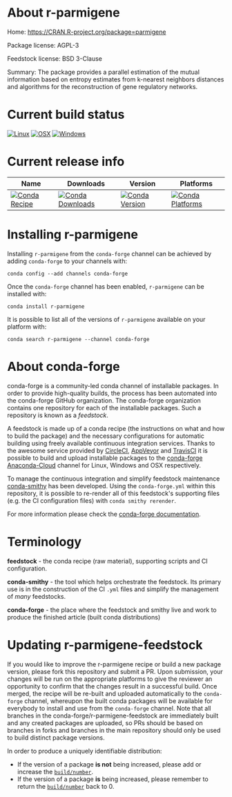About r-parmigene
=================

Home: https://CRAN.R-project.org/package=parmigene

Package license: AGPL-3

Feedstock license: BSD 3-Clause

Summary: The package provides a parallel estimation of the mutual information based on entropy estimates from k-nearest neighbors distances and algorithms for the reconstruction of gene regulatory networks.



Current build status
====================

[![Linux](https://img.shields.io/circleci/project/github/conda-forge/r-parmigene-feedstock/master.svg?label=Linux)](https://circleci.com/gh/conda-forge/r-parmigene-feedstock)
[![OSX](https://img.shields.io/travis/conda-forge/r-parmigene-feedstock/master.svg?label=macOS)](https://travis-ci.org/conda-forge/r-parmigene-feedstock)
[![Windows](https://img.shields.io/appveyor/ci/conda-forge/r-parmigene-feedstock/master.svg?label=Windows)](https://ci.appveyor.com/project/conda-forge/r-parmigene-feedstock/branch/master)

Current release info
====================

| Name | Downloads | Version | Platforms |
| --- | --- | --- | --- |
| [![Conda Recipe](https://img.shields.io/badge/recipe-r--parmigene-green.svg)](https://anaconda.org/conda-forge/r-parmigene) | [![Conda Downloads](https://img.shields.io/conda/dn/conda-forge/r-parmigene.svg)](https://anaconda.org/conda-forge/r-parmigene) | [![Conda Version](https://img.shields.io/conda/vn/conda-forge/r-parmigene.svg)](https://anaconda.org/conda-forge/r-parmigene) | [![Conda Platforms](https://img.shields.io/conda/pn/conda-forge/r-parmigene.svg)](https://anaconda.org/conda-forge/r-parmigene) |

Installing r-parmigene
======================

Installing `r-parmigene` from the `conda-forge` channel can be achieved by adding `conda-forge` to your channels with:

```
conda config --add channels conda-forge
```

Once the `conda-forge` channel has been enabled, `r-parmigene` can be installed with:

```
conda install r-parmigene
```

It is possible to list all of the versions of `r-parmigene` available on your platform with:

```
conda search r-parmigene --channel conda-forge
```


About conda-forge
=================

conda-forge is a community-led conda channel of installable packages.
In order to provide high-quality builds, the process has been automated into the
conda-forge GitHub organization. The conda-forge organization contains one repository
for each of the installable packages. Such a repository is known as a *feedstock*.

A feedstock is made up of a conda recipe (the instructions on what and how to build
the package) and the necessary configurations for automatic building using freely
available continuous integration services. Thanks to the awesome service provided by
[CircleCI](https://circleci.com/), [AppVeyor](https://www.appveyor.com/)
and [TravisCI](https://travis-ci.org/) it is possible to build and upload installable
packages to the [conda-forge](https://anaconda.org/conda-forge)
[Anaconda-Cloud](https://anaconda.org/) channel for Linux, Windows and OSX respectively.

To manage the continuous integration and simplify feedstock maintenance
[conda-smithy](https://github.com/conda-forge/conda-smithy) has been developed.
Using the ``conda-forge.yml`` within this repository, it is possible to re-render all of
this feedstock's supporting files (e.g. the CI configuration files) with ``conda smithy rerender``.

For more information please check the [conda-forge documentation](https://conda-forge.org/docs/).

Terminology
===========

**feedstock** - the conda recipe (raw material), supporting scripts and CI configuration.

**conda-smithy** - the tool which helps orchestrate the feedstock.
                   Its primary use is in the construction of the CI ``.yml`` files
                   and simplify the management of *many* feedstocks.

**conda-forge** - the place where the feedstock and smithy live and work to
                  produce the finished article (built conda distributions)


Updating r-parmigene-feedstock
==============================

If you would like to improve the r-parmigene recipe or build a new
package version, please fork this repository and submit a PR. Upon submission,
your changes will be run on the appropriate platforms to give the reviewer an
opportunity to confirm that the changes result in a successful build. Once
merged, the recipe will be re-built and uploaded automatically to the
`conda-forge` channel, whereupon the built conda packages will be available for
everybody to install and use from the `conda-forge` channel.
Note that all branches in the conda-forge/r-parmigene-feedstock are
immediately built and any created packages are uploaded, so PRs should be based
on branches in forks and branches in the main repository should only be used to
build distinct package versions.

In order to produce a uniquely identifiable distribution:
 * If the version of a package **is not** being increased, please add or increase
   the [``build/number``](https://conda.io/docs/user-guide/tasks/build-packages/define-metadata.html#build-number-and-string).
 * If the version of a package **is** being increased, please remember to return
   the [``build/number``](https://conda.io/docs/user-guide/tasks/build-packages/define-metadata.html#build-number-and-string)
   back to 0.
